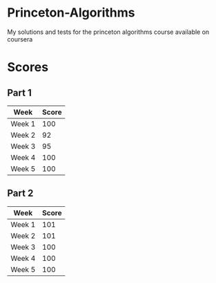 # Princeton-Algorithms
My solutions and tests for the princeton algorithms course available on coursera

# Scores
## Part 1
| Week | Score|
| ----------- | ----------- |
| Week 1 | 100 |
| Week 2 | 92 |
| Week 3 | 95 |
| Week 4 | 100 |
| Week 5 | 100 |


## Part 2
| Week | Score|
| ----------- | ----------- |
| Week 1 | 101 |
| Week 2 | 101 |
| Week 3 | 100 |
| Week 4 | 100 |
| Week 5 | 100 |

